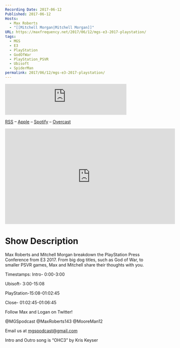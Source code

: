 ```yaml
---
Recording Date: 2017-06-12
Published: 2017-06-12
Hosts:
  - Max Roberts
  - "[[Mitchell Morgan|Mitchell Morgan]]"
URL: https://maxfrequency.net/2017/06/12/mgs-e3-2017-playstation/
tags:
  - MGS
  - E3
  - PlayStation
  - GodOfWar
  - PlayStation_PSVR
  - Ubisoft
  - SpiderMan
permalink: 2017/06/12/mgs-e3-2017-playstation/
---
```

<iframe src="https://podcasters.spotify.com/pod/show/millennialgamingspeak/embed/episodes/E3-2017-PlayStation-Breakdown-e1adhpu/a-a6ts41r" height="102px" width="400px" frameborder="0" scrolling="no"></iframe>

[RSS](https://anchor.fm/s/74aa3858/podcast/rss) – [Apple](https://podcasts.apple.com/us/podcast/episode-3-gdc-wrap-up/id1000915981?i=1000542222515) – [Spotify](https://open.spotify.com/episode/7wePXT4Bt22LWifVLx3n8y) – [Overcast](https://overcast.fm/+EtIgeWxEU)

<div class=iframe-container>
<iframe width="560" height="315" src="https://www.youtube-nocookie.com/embed/-C5l2jwTUEg?si=b8bjm0YcSFeWdXgZ" title="YouTube video player" frameborder="0" allow="accelerometer; autoplay; clipboard-write; encrypted-media; gyroscope; picture-in-picture; web-share" allowfullscreen></iframe>
</div>

# Show Description

Max Roberts and Mitchell Morgan breakdown the PlayStation Press Conference from E3 2017. From big dog titles, such as God of War, to smaller PSVR games, Max and Mitchell share their thoughts with you.

Timestamps:
Intro- 0:00-3:00

Ubisoft- 3:00-15:08

PlayStation-15:08-01:02:45

Close- 01:02:45-01:06:45

Follow Max and Logan on Twitter!

@MGSpodcast
@MaxRoberts143
@MooreMan12

Email us at mgspodcast@gmail.com

Intro and Outro song is “OHC3” by Kris Keyser